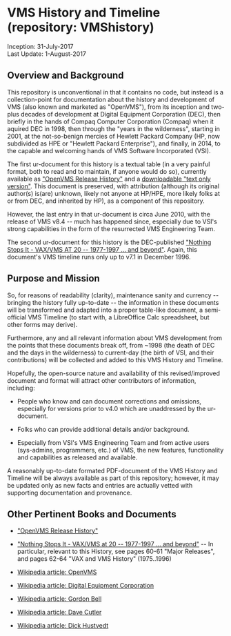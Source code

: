 # VMS History and Timeline (repository: VMShistory)

Inception: 31-July-2017  
Last Update: 1-August-2017

## Overview and Background

This repository is unconventional in that it contains no code, but instead is a collection-point for documentation about the history and development of VMS (also known and marketed as "OpenVMS"), from its inception and two-plus decades of development at Digital Equipment Corporation (DEC), then briefly in the hands of Compaq Computer Corporation (Compaq) when it aquired DEC in 1998, then through the "years in the wilderness", starting in 2001, at the not-so-benign mercies of Hewlett Packard Company (HP, now subdivided as HPE or "Hewlett Packard Enterprise"), and finally, in 2014, to the capable and welcoming hands of VMS Software Incorporated (VSI).

The first ur-document for this history is a textual table (in a very painful format, both to read and to maintain, if anyone would do so), currently available as ["OpenVMS Release History"](http://h41379.www4.hpe.com/openvms/os/openvms-release-history.html) and a [downloadable "text only version"](http://h41379.www4.hpe.com/openvms/os/openvms-release-history.txt).  This document is preserved, with attribution (although its original author(s) is(are) unknown, likely not anyone at HP/HPE, more likely folks at or from DEC, and inherited by HP), as a component of this repository.

However, the last entry in that ur-document is circa June 2010, with the release of VMS v8.4 -- much has happened since, especially due to VSI's strong capabilities in the form of the resurrected VMS Engineering Team.

The second ur-document for this history is the DEC-published ["Nothing Stops It - VAX/VMS AT 20 -- 1977-1997 ... and beyond"](http://archive.computerhistory.org/resources/text/DEC/vax/dec.vax.vax_at_20.1977-1997.102630370.pdf).  Again, this document's VMS timeline runs only up to v7.1 in December 1996.

## Purpose and Mission

So, for reasons of readability (clarity), maintenance sanity and currency -- bringing the history fully up-to-date -- the information in these documents will be transformed and adapted into a proper table-like document, a semi-official VMS Timeline (to start with, a LibreOffice Calc spreadsheet, but other forms may derive).

Furthermore, any and all relevant information about VMS development from the points that these documents break off, from ~1998 (the death of DEC and the days in the wilderness) to current-day (the birth of VSI, and their contributions) will be collected and added to this VMS History and Timeline.

Hopefully, the open-source nature and availability of this revised/improved document and format will attract other contributors of information, including:

* People who know and can document corrections and omissions, especially for versions prior to v4.0 which are unaddressed by the ur-document.

* Folks who can provide additional details and/or background.

* Especially from VSI's VMS Engineering Team and from active users (sys-admins, programmers, etc.) of VMS, the new features, functionality and capabilities as released and available.

A reasonably up-to-date formated PDF-document of the VMS History and Timeline will be always available as part of this repository; however, it may be updated only as new facts and entries are actually vetted with supporting documentation and provenance.

## Other Pertinent Books and Documents

* ["OpenVMS Release History"](http://h41379.www4.hpe.com/openvms/os/openvms-release-history.html)

* ["Nothing Stops It - VAX/VMS at 20 -- 1977-1997 ... and beyond"](http://archive.computerhistory.org/resources/text/DEC/vax/dec.vax.vax_at_20.1977-1997.102630370.pdf) -- In particular, relevant to this History, see pages 60-61 "Major Releases", and pages 62-64 "VAX and VMS History" (1975..1996)

* [Wikipedia article: OpenVMS](https://en.wikipedia.org/wiki/OpenVMS)

* [Wikipedia article: Digital Equipment Corporation](https://en.wikipedia.org/wiki/Digital_Equipment_Corporation)

* [Wikipedia article: Gordon Bell](https://en.wikipedia.org/wiki/Gordon_Bell)

* [Wikipedia article: Dave Cutler](https://en.wikipedia.org/wiki/Dave_Cutler)

* [Wikipedia article: Dick Hustvedt](https://en.wikipedia.org/wiki/Dick_Hustvedt)
